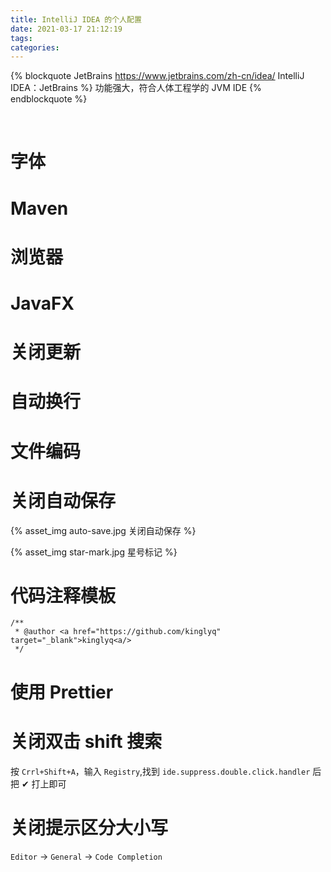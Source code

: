 ```yaml
---
title: IntelliJ IDEA 的个人配置
date: 2021-03-17 21:12:19
tags:
categories:
---
```


{% blockquote JetBrains https://www.jetbrains.com/zh-cn/idea/ IntelliJ IDEA：JetBrains %}
功能强大，符合人体工程学的 JVM IDE
{% endblockquote %}

<!--more-->
<br />

# 字体

# Maven

# 浏览器

# JavaFX

# 关闭更新

# 自动换行

# 文件编码

# 关闭自动保存

{% asset_img auto-save.jpg 关闭自动保存 %}

{% asset_img star-mark.jpg 星号标记 %}

# 代码注释模板

```
/**
 * @author <a href="https://github.com/kinglyq" target="_blank">kinglyq<a/>
 */
```

# 使用 Prettier

# 关闭双击 shift 搜索

按 `Crrl+Shift+A`，输入 `Registry`,找到 `ide.suppress.double.click.handler` 后把 ✔ 打上即可

# 关闭提示区分大小写

`Editor` -> `General` -> `Code Completion`
